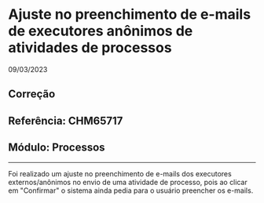 # Ajuste no preenchimento de e-mails de executores anônimos de atividades de processos
09/03/2023
## Correção
## Referência: CHM65717
## Módulo: Processos
***

Foi realizado um ajuste no preenchimento de e-mails dos executores externos/anônimos no envio de uma atividade de processo, pois ao clicar em "Confirmar" o sistema ainda pedia para o usuário preencher os e-mails.